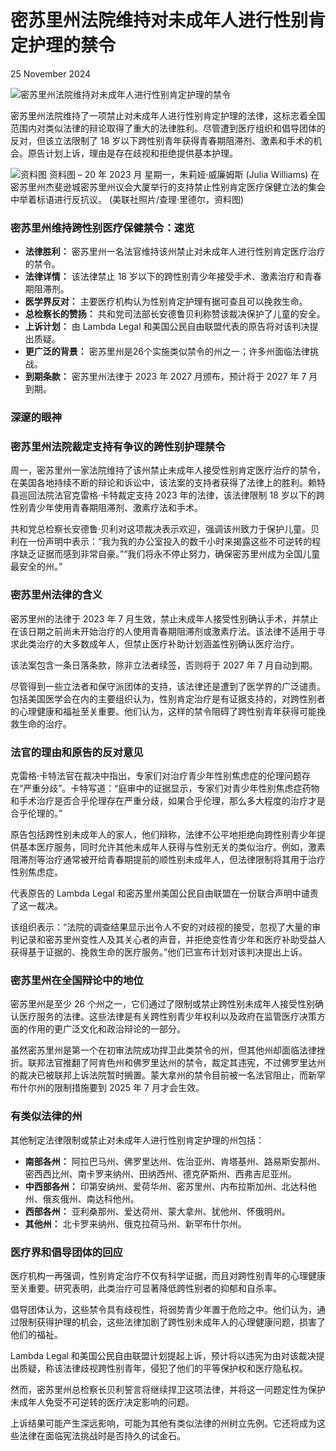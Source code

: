 # 密苏里州法院维持对未成年人进行性别肯定护理的禁令

25 November 2024

![密苏里州法院维持对未成年人进行性别肯定护理的禁令](https://www.newslooks.com/wp-content/uploads/2024/11/AP24330848411747.jpg)

密苏里州法院维持了一项禁止对未成年人进行性别肯定护理的法律，这标志着全国范围内对类似法律的辩论取得了重大的法律胜利。尽管遭到医疗组织和倡导团体的反对，但该立法限制了 18 岁以下跨性别青年获得青春期阻滞剂、激素和手术的机会。原告计划上诉，理由是存在歧视和拒绝提供基本护理。

![资料图](https://www.newslooks.com/wp-content/uploads/2024/11/AP24330848487155.jpg)
资料图 – 20 年 2023 月 星期一，朱莉娅·威廉姆斯 (Julia Williams) 在密苏里州杰斐逊城密苏里州议会大厦举行的支持禁止性别肯定医疗保健立法的集会中举着标语进行反抗议。 (美联社照片/查理·里德尔，资料图)

### **密苏里州维持跨性别医疗保健禁令：速览**

- **法律胜利：** 密苏里州一名法官维持该州禁止对未成年人进行性别肯定医疗治疗的禁令。
- **法律详情：** 该法律禁止 18 岁以下的跨性别青少年接受手术、激素治疗和青春期阻滞剂。
- **医学界反对：** 主要医疗机构认为性别肯定护理有据可查且可以挽救生命。
- **总检察长的赞扬：** 共和党司法部长安德鲁贝利称赞该裁决保护了儿童的安全。
- **上诉计划：** 由 Lambda Legal 和美国公民自由联盟代表的原告将对该判决提出质疑。
- **更广泛的背景：** 密苏里州是26个实施类似禁令的州之一；许多州面临法律挑战。
- **到期条款：** 密苏里州法律于 2023 年 2027 月颁布，预计将于 2027 年 7 月到期。

### **深邃的眼神**

### **密苏里州法院裁定支持有争议的跨性别护理禁令**

周一，密苏里州一家法院维持了该州禁止未成年人接受性别肯定医疗治疗的禁令，在美国各地持续不断的辩论和诉讼中，该法案的支持者获得了法律上的胜利。赖特县巡回法院法官克雷格·卡特裁定支持 2023 年的法律，该法律限制 18 岁以下的跨性别青少年使用青春期阻滞剂、激素疗法和手术。

共和党总检察长安德鲁·贝利对这项裁决表示欢迎，强调该州致力于保护儿童。贝利在一份声明中表示：“我为我的办公室投入的数千小时来揭露这些不可逆转的程序缺乏证据而感到非常自豪。”“我们将永不停止努力，确保密苏里州成为全国儿童最安全的州。”

### **密苏里州法律的含义**

密苏里州的法律于 2023 年 7 月生效，禁止未成年人接受性别确认手术，并禁止在该日期之前尚未开始治疗的人使用青春期阻滞剂或激素疗法。该法律不适用于寻求此类治疗的大多数成年人，但禁止医疗补助计划涵盖性别确认医疗治疗。

该法案包含一条日落条款，除非立法者续签，否则将于 2027 年 7 月自动到期。

尽管得到一些立法者和保守派团体的支持，该法律还是遭到了医学界的广泛谴责。包括美国医学会在内的主要组织认为，性别肯定治疗是有证据支持的，对跨性别者的心理健康和福祉至关重要。他们认为，这样的禁令阻碍了跨性别青年获得可能挽救生命的治疗。

### **法官的理由和原告的反对意见**

克雷格·卡特法官在裁决中指出，专家们对治疗青少年性别焦虑症的伦理问题存在“严重分歧”。卡特写道：“庭审中的证据显示，专家们对青少年性别焦虑症药物和手术治疗是否合乎伦理存在严重分歧，如果合乎伦理，那么多大程度的治疗才是合乎伦理的。”

原告包括跨性别未成年人的家人，他们辩称，法律不公平地拒绝向跨性别青少年提供基本医疗服务，同时允许其他未成年人获得与性别无关的类似治疗。例如，激素阻滞剂等治疗通常被开给青春期提前的顺性别未成年人，但法律限制将其用于治疗性别焦虑症。

代表原告的 Lambda Legal 和密苏里州美国公民自由联盟在一份联合声明中谴责了这一裁决。

该组织表示：“法院的调查结果显示出令人不安的对歧视的接受，忽视了大量的审判记录和密苏里州变性人及其关心者的声音，并拒绝变性青少年和医疗补助受益人获得基于证据的、挽救生命的医疗服务。”他们已宣布计划对该判决提出上诉。

### **密苏里州在全国辩论中的地位**

密苏里州是至少 26 个州之一，它们通过了限制或禁止跨性别未成年人接受性别确认医疗服务的法律。这些法律是有关跨性别青少年权利以及政府在监管医疗决策方面的作用的更广泛文化和政治辩论的一部分。

虽然密苏里州是第一个在初审法院成功捍卫此类禁令的州，但其他州却面临法律挫折。联邦法官推翻了阿肯色州和佛罗里达州的禁令，裁定其违宪，不过佛罗里达州的裁决已被联邦上诉法院暂时搁置。蒙大拿州的禁令目前被一名法官阻止，而新罕布什尔州的限制措施要到 2025 年 7 月才会生效。

### **有类似法律的州**

其他制定法律限制或禁止对未成年人进行性别肯定护理的州包括：

- **南部各州：** 阿拉巴马州、佛罗里达州、佐治亚州、肯塔基州、路易斯安那州、密西西比州、南卡罗来纳州、田纳西州、德克萨斯州、西弗吉尼亚州。
- **中西部各州：** 印第安纳州、爱荷华州、密苏里州、内布拉斯加州、北达科他州、俄亥俄州、南达科他州。
- **西部各州：** 亚利桑那州、爱达荷州、蒙大拿州、犹他州、怀俄明州。
- **其他州：** 北卡罗来纳州、俄克拉荷马州、新罕布什尔州。

### **医疗界和倡导团体的回应**

医疗机构一再强调，性别肯定治疗不仅有科学证据，而且对跨性别青年的心理健康至关重要。研究表明，此类治疗可显著降低跨性别者的抑郁和自杀率。

倡导团体认为，这些禁令具有歧视性，将弱势青少年置于危险之中。他们认为，通过限制获得护理的机会，这些法律加剧了跨性别未成年人的心理健康问题，损害了他们的福祉。

Lambda Legal 和美国公民自由联盟计划提起上诉，预计将以违宪为由对该裁决提出质疑，称该法律歧视跨性别青年，侵犯了他们的平等保护权和医疗隐私权。

然而，密苏里州总检察长贝利誓言将继续捍卫这项法律，并将这一问题定性为保护未成年人免受不可逆转的医疗决定影响的问题。

上诉结果可能产生深远影响，可能为其他有类似法律的州树立先例。它还将成为这些法律在面临宪法挑战时是否持久的试金石。